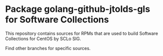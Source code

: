 # Package golang-github-jtolds-gls for Software Collections

This repository contains sources for RPMs that are used
to build Software Collections for CentOS by SCLo SIG.

Find other branches for specific sources.
